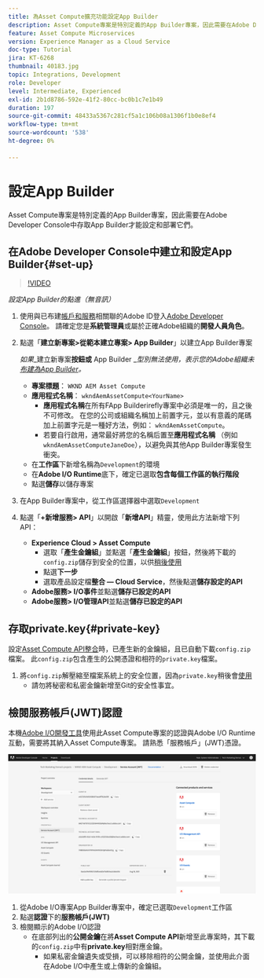 ```yaml
---
title: 為Asset Compute擴充功能設定App Builder
description: Asset Compute專案是特別定義的App Builder專案，因此需要在Adobe Developer Console中存取App Builder才能設定和部署它們。
feature: Asset Compute Microservices
version: Experience Manager as a Cloud Service
doc-type: Tutorial
jira: KT-6268
thumbnail: 40183.jpg
topic: Integrations, Development
role: Developer
level: Intermediate, Experienced
exl-id: 2b1d8786-592e-41f2-80cc-bc0b1c7e1b49
duration: 197
source-git-commit: 48433a5367c281cf5a1c106b08a1306f1b0e8ef4
workflow-type: tm+mt
source-wordcount: '538'
ht-degree: 0%

---
```


# 設定App Builder

Asset Compute專案是特別定義的App Builder專案，因此需要在Adobe Developer Console中存取App Builder才能設定和部署它們。

## 在Adobe Developer Console中建立和設定App Builder{#set-up}

>[!VIDEO](https://video.tv.adobe.com/v/40183?quality=12&learn=on)

_設定App Builder的點進（無音訊）_

1. 使用與已布建[帳戶和服務](./accounts-and-services.md)相關聯的Adobe ID登入[Adobe Developer Console](https://console.adobe.io)。 請確定您是&#x200B;__系統管理員__&#x200B;或屬於正確Adobe組織的&#x200B;__開發人員角色__。
1. 點選「__建立新專案>從範本建立專案> App Builder__」以建立App Builder專案

   _如果__&#x200B;建立新專案&#x200B;__按鈕或__ App Builder __型別無法使用，表示您的Adobe組織未[布建為App Builder](#request-adobe-project-app-builder)。_

   + __專案標題__： `WKND AEM Asset Compute`
   + __應用程式名稱__： `wkndAemAssetCompute<YourName>`
      + __應用程式名稱__&#x200B;在所有FApp Builderirefly專案中必須是唯一的，且之後不可修改。 在您的公司或組織名稱加上前置字元，並以有意義的尾碼加上前置字元是一種好方法，例如： `wkndAemAssetCompute`。
      + 若要自行啟用，通常最好將您的名稱后置至&#x200B;__應用程式名稱__ （例如`wkndAemAssetComputeJaneDoe`），以避免與其他App Builder專案發生衝突。
   + 在&#x200B;__工作區__&#x200B;下新增名稱為`Development`的環境
   + 在&#x200B;__Adobe I/O Runtime__&#x200B;底下，確定已選取&#x200B;__包含每個工作區的執行階段__
   + 點選&#x200B;__儲存__&#x200B;以儲存專案
1. 在App Builder專案中，從工作區選擇器中選取`Development`
1. 點選「__+新增服務> API__」以開啟「__新增API__」精靈，使用此方法新增下列API：

   + __Experience Cloud > Asset Compute__
      + 選取「__產生金鑰組__」並點選「__產生金鑰組__」按鈕，然後將下載的`config.zip`儲存到安全的位置，以供[稍後使用](#private-key)
      + 點選&#x200B;__下一步__
      + 選取產品設定檔&#x200B;__整合 — Cloud Service__，然後點選&#x200B;__儲存設定的API__
   + __Adobe服務> I/O事件__&#x200B;並點選&#x200B;__儲存已設定的API__
   + __Adobe服務> I/O管理API__&#x200B;並點選&#x200B;__儲存已設定的API__

## 存取private.key{#private-key}

設定[Asset Compute API整合](#set-up)時，已產生新的金鑰組，且已自動下載`config.zip`檔案。 此`config.zip`包含產生的公開憑證和相符的`private.key`檔案。

1. 將`config.zip`解壓縮至檔案系統上的安全位置，因為`private.key`稍後會[使用](../develop/environment-variables.md)
   + 請勿將秘密和私密金鑰新增至Git的安全性事宜。

## 檢閱服務帳戶(JWT)認證

本機[Adobe I/O開發工具](../develop/development-tool.md)使用此Asset Compute專案的認證與Adobe I/O Runtime互動，需要將其納入Asset Compute專案。 請熟悉「服務帳戶」(JWT)憑證。

![Adobe Developer服務帳戶認證](./assets/app-builder/service-account.png)

1. 從Adobe I/O專案App Builder專案中，確定已選取`Development`工作區
1. 點選&#x200B;__認證__&#x200B;下的&#x200B;__服務帳戶(JWT)__
1. 檢閱顯示的Adobe I/O認證
   + 在底部列出的&#x200B;__公開金鑰__&#x200B;在將&#x200B;__Asset Compute API__&#x200B;新增至此專案時，其下載的`config.zip`中有&#x200B;__private.key__&#x200B;相對應金鑰。
      + 如果私密金鑰遺失或受損，可以移除相符的公開金鑰，並使用此介面在Adobe I/O中產生或上傳新的金鑰組。
